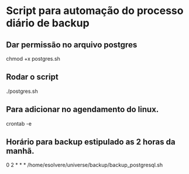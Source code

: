 # Script para automação do processo diário de backup

## Dar permissão no arquivo postgres

chmod +x postgres.sh

## Rodar o script

./postgres.sh

## Para adicionar no agendamento do linux.

crontab -e

## Horário para backup estipulado as 2 horas da manhã.

0 2 * * * /home/esolvere/universe/backup/backup_postgresql.sh
